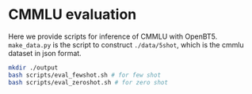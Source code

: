 
# CMMLU evaluation

Here we provide scripts for inference of CMMLU with OpenBT5.
`make_data.py` is the script to construct `./data/5shot`, which is the cmmlu dataset in json format.

```bash
mkdir ./output
bash scripts/eval_fewshot.sh # for few shot
bash scripts/eval_zeroshot.sh # for zero shot
```
